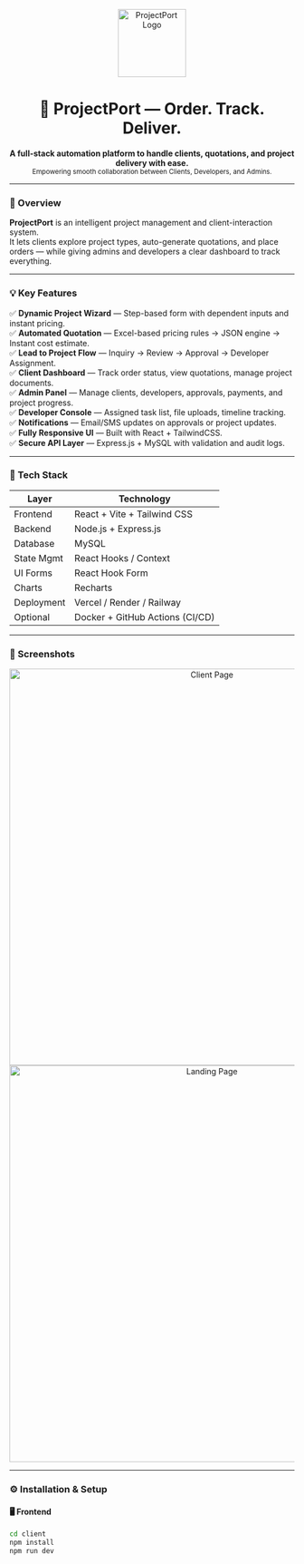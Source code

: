 <p align="center">
  <img src="./ProjectPort_Logo.png" alt="ProjectPort Logo" width="120" />
</p>

<h1 align="center">🚀 ProjectPort — Order. Track. Deliver.</h1>

<p align="center">
  <b>A full-stack automation platform to handle clients, quotations, and project delivery with ease.</b><br/>
  <sub>Empowering smooth collaboration between Clients, Developers, and Admins.</sub>
</p>

---

### 🧩 Overview

**ProjectPort** is an intelligent project management and client-interaction system.  
It lets clients explore project types, auto-generate quotations, and place orders — while giving admins and developers a clear dashboard to track everything.

---

### 💡 Key Features

✅ **Dynamic Project Wizard** — Step-based form with dependent inputs and instant pricing.  
✅ **Automated Quotation** — Excel-based pricing rules → JSON engine → Instant cost estimate.  
✅ **Lead to Project Flow** — Inquiry → Review → Approval → Developer Assignment.  
✅ **Client Dashboard** — Track order status, view quotations, manage project documents.  
✅ **Admin Panel** — Manage clients, developers, approvals, payments, and project progress.  
✅ **Developer Console** — Assigned task list, file uploads, timeline tracking.  
✅ **Notifications** — Email/SMS updates on approvals or project updates.  
✅ **Fully Responsive UI** — Built with React + TailwindCSS.  
✅ **Secure API Layer** — Express.js + MySQL with validation and audit logs.  

---

### 🧰 Tech Stack

| Layer | Technology |
|-------|-------------|
| Frontend | React + Vite + Tailwind CSS |
| Backend | Node.js + Express.js |
| Database | MySQL |
| State Mgmt | React Hooks / Context |
| UI Forms | React Hook Form |
| Charts | Recharts |
| Deployment | Vercel / Render / Railway |
| Optional | Docker + GitHub Actions (CI/CD) |

---

### 📸 Screenshots

<p align="center">
  <img src="./screenshots/TDC_Client.png" alt="Client Page" width="700"/><br/>
  <img src="./screenshots/TDS_Landing.png" alt="Landing Page" width="700"/>
</p>

---

### ⚙️ Installation & Setup

#### 🖥️ Frontend
```bash
cd client
npm install
npm run dev
